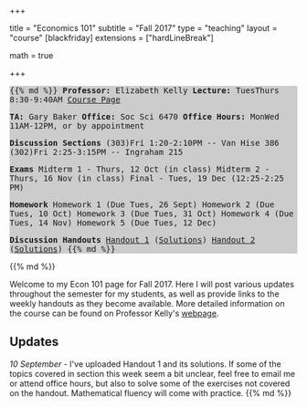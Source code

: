 +++

title = "Economics 101"
subtitle = "Fall  2017"
type = "teaching"
layout = "course"
[blackfriday]
  extensions = ["hardLineBreak"]
  
math = true

+++

<style type="text/css">
#sidebar {
background: #cccccc;
font-family: monospace
}
</style>

<div class="row">
<div class="col-xs-12 col-md-5" id="sidebar">

{{% md %}}
**Professor:** Elizabeth Kelly
**Lecture:** TuesThurs 8:30-9:40AM
[Course Page](http://www.ssc.wisc.edu/~ekelly/econ101/)

**TA:** Gary Baker
**Office:** Soc Sci 6470
**Office Hours:** MonWed 11AM-12PM, or by appointment

**Discussion Sections**
(303)Fri 1:20-2:10PM -- Van Hise 386
(302)Fri 2:25-3:15PM -- Ingraham 215

**Exams**
Midterm 1 - Thurs, 12 Oct (in class)
Midterm 2 - Thurs, 16 Nov (in class)
Final - Tues, 19 Dec (12:25-2:25 PM)

**Homework**
Homework 1 (Due Tues, 26 Sept)
Homework 2 (Due Tues, 10 Oct)
Homework 3 (Due Tues, 31 Oct)
Homework 4 (Due Tues, 14 Nov)
Homework 5 (Due Tues, 12 Dec)

**Discussion Handouts**
[Handout 1](https://drive.google.com/open?id=0B0B9_804AJMoNnJ0YXEyMjR4Z2s) ([Solutions](https://drive.google.com/open?id=0B0B9_804AJMoUTlVSUFmd3V0bFE))
[Handout 2](https://drive.google.com/open?id=0B0B9_804AJMobWt3dXZhZDA1YnM) ([Solutions](https://drive.google.com/open?id=0B0B9_804AJMoaU5MSURDUzFJTGs))
{{% md %}}
</div>

<div class="col-xs-12 col-md-7">{{% md %}}


Welcome to my Econ 101 page for Fall 2017. Here I will post various updates throughout the semester for my students, as well as provide links to the weekly handouts as they become available. More detailed information on the course can be found on Professor Kelly's [webpage](http://www.ssc.wisc.edu/~ekelly/econ101/).

<h2>Updates</h2>

*10 September* - I've uploaded Handout 1 and its solutions. If some of the topics covered in section this week seem a bit unclear, feel free to email me or attend office hours, but also to solve some of the exercises not covered on the handout. Mathematical fluency will come with practice.
{{% md %}}
<div>
</div>
